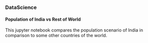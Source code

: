 ### DataScience

#### Population of India vs Rest of World
This jupyter notebook compares the population scenario of India in comparison to some other countries of the world.
